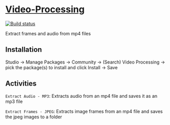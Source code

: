 # [Video-Processing](https://marketplace.uipath.com/listings/video-processing7305)
[![Build status](https://ci.appveyor.com/api/projects/status/3q6lf6pkt06t0uny/branch/main?svg=true)](https://ci.appveyor.com/project/k2zinger/video-processing/branch/main)


Extract frames and audio from mp4 files


## Installation
Studio -> Manage Packages -> Community -> (Search) Video Processing -> pick the package(s) to install and click Install -> Save

## Activities
`Extract Audio - MP3`: Extracts audio from an mp4 file and saves it as an mp3 file

`Extract Frames - JPEG`: Extracts image frames from an mp4 file and saves the jpeg images to a folder
